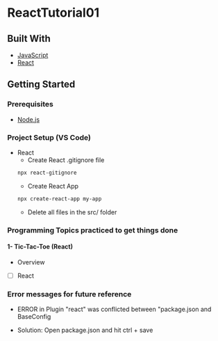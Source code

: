 # ReactTutorial01

## Built With  
* [JavaScript](https://developer.mozilla.org/en-US/docs/Web/JavaScript// "JavaScript documentation")  
* [React](https://reactjs.org// "React Documentation")  

## Getting Started  
### Prerequisites
* [Node.js](https://nodejs.org/en/ "Download Node.js 16.15.0 LTS")  

### Project Setup (VS Code)
* React  
  * Create React .gitignore file  
  ```bash
  npx react-gitignore
  ``` 
  * Create React App  
  ```bash
  npx create-react-app my-app
  ```   
  * Delete all files in the src/ folder

### Programming Topics practiced to get things done  
#### 1- Tic-Tac-Toe (React)  
* Overview  
- [ ] React    

### Error messages for future reference  
* ERROR in Plugin "react" was conflicted between "package.json and BaseConfig
- Solution: Open package.json and hit ctrl + save    